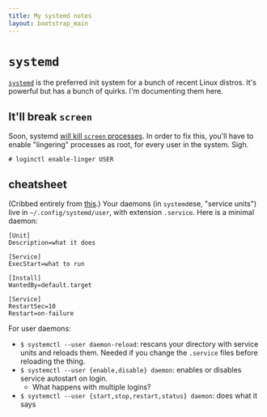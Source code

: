 ```yaml
---
title: My systemd notes
layout: bootstrap_main
---
```


# `systemd`

[`systemd`](https://www.freedesktop.org/wiki/Software/systemd/) is the
preferred init system for a bunch of recent Linux distros. It's
powerful but has a bunch of quirks. I'm documenting them here.

## It'll break `screen`

Soon, systemd [will kill `screen` processes](https://github.com/systemd/systemd/issues/8486). In order to fix this,
you'll have to enable "lingering" processes as root, for every user in
the system. Sigh.

```
# loginctl enable-linger USER
```

## cheatsheet

(Cribbed entirely from [this](https://vic.demuzere.be/articles/using-systemd-user-units/).)
Your daemons (in `systemd`ese, "service units") live in
`~/.config/systemd/user`, with extension `.service`. Here is a minimal daemon:

    [Unit]
    Description=what it does

    [Service]
    ExecStart=what to run

    [Install]
    WantedBy=default.target
	
	[Service]
	RestartSec=10
	Restart=on-failure

For user daemons:

* `$ systemctl --user daemon-reload`: rescans your directory with
  service units and reloads them. Needed if you change the `.service`
  files before reloading the thing.
* `$ systemctl --user {enable,disable} daemon`: enables or disables service autostart on login.
  * What happens with multiple logins?
* `$ systemctl --user {start,stop,restart,status} daemon`: does what it says

